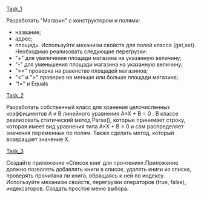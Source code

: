 [Task_1](https://github.com/nomadpyn/CSharp_Lessons/tree/master/6.%20Operator_Overloading/Task_1)
 
 Разработать "Магазин" с конструктором и полями:
 * название;
 * адрес;
 * площадь.
 Используйте механизм свойств для полей класса (get,set). Необходимо реализовать следующие перегрузки:
 * "+" для увеличения площади магазина на указанную величину;
 * "-" для уменьшения площади магазина на указанную величину;
 * "==" проверка на равенство площадей магазинов;
 * "<" и ">" проверка на меньше или больше площади магазина;
 * "!=" и Equals

 [Task_2](https://github.com/nomadpyn/CSharp_Lessons/tree/master/6.%20Operator_Overloading/Test_2)

 Разработать собственный класс для хранения целочисленных коэффициентов A и B линейного уравнения A×X + B = 0 . 
 В классе реализовать статический метод Parse(), которые принимает строку, которая имеет вид уравнения типа A×X + B = 0 и сам распределяет значения переменных по полям. Также сделать метод, который возвращает значение X.

 [Task_3](https://github.com/nomadpyn/CSharp_Lessons/tree/master/6.%20Operator_Overloading/Task_3)
 
 Создайте приложение «Список книг для прочтения».Приложение должно позволять добавлять книги в список, удалять книги из списка, проверять прочитана ли книга, обращаясь к ней по индексу. Используйте механизм свойств, перегрузки операторов (true, false), индексаторов. Создать простое меню выбора.